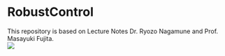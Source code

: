 # RobustControl
This repository is based on Lecture Notes Dr. Ryozo Nagamune and Prof. Masayuki Fujita.<br />
<img src="https://render.githubusercontent.com/render/math?math=G(s)=\frac{1}{s\+1}e^{-\theta s}"><br />
